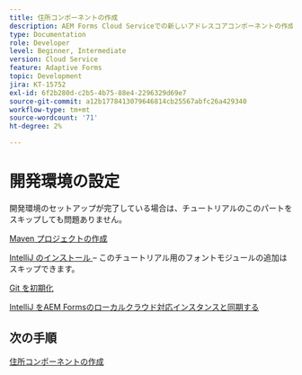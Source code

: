 ```yaml
---
title: 住所コンポーネントの作成
description: AEM Forms Cloud Serviceでの新しいアドレスコアコンポーネントの作成
type: Documentation
role: Developer
level: Beginner, Intermediate
version: Cloud Service
feature: Adaptive Forms
topic: Development
jira: KT-15752
exl-id: 6f2b280d-c2b5-4b75-88e4-2296329d69e7
source-git-commit: a12b1778413079646814cb25567abfc26a429340
workflow-type: tm+mt
source-wordcount: '71'
ht-degree: 2%

---
```


# 開発環境の設定

開発環境のセットアップが完了している場合は、チュートリアルのこのパートをスキップしても問題ありません。

[Maven プロジェクトの作成 ](https://experienceleague.adobe.com/en/docs/experience-manager-learn/cloud-service/forms/developing-for-cloud-service/getting-started)

[IntelliJ のインストール ](https://experienceleague.adobe.com/en/docs/experience-manager-learn/cloud-service/forms/developing-for-cloud-service/intellij-set-up) – このチュートリアル用のフォントモジュールの追加はスキップできます。

[Git を初期化 ](https://experienceleague.adobe.com/en/docs/experience-manager-learn/cloud-service/forms/developing-for-cloud-service/setup-git)

[IntelliJ をAEM Formsのローカルクラウド対応インスタンスと同期する ](https://experienceleague.adobe.com/en/docs/experience-manager-learn/cloud-service/forms/developing-for-cloud-service/intellij-and-aem-sync)

## 次の手順

[住所コンポーネントの作成](./creating-address-component.md)
